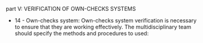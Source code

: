 part V: VERIFICATION OF OWN-CHECKS SYSTEMS

<ul>
			<li>14 - Own-checks system: Own-checks system verification is necessary to ensure that they are working effectively. The multidisciplinary team should specify the methods and procedures to used:<ul>
			</ul></li></ul>